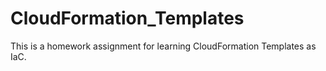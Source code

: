 # CloudFormation_Templates
This is a homework assignment for learning CloudFormation Templates as IaC.

